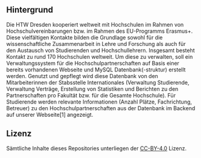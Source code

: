 ## Hintergrund
Die HTW Dresden kooperiert weltweit mit Hochschulen im Rahmen von Hochschulvereinbarungen
bzw. im Rahmen des EU-Programms Erasmus+. Diese vielfältigen Kontakte bilden die Grundlage
sowohl für die wissenschaftliche Zusammenarbeit in Lehre und Forschung als auch für den Austausch von Studierenden und Hochschullehrern. Insgesamt besteht Kontakt zu rund 170 Hochschulen weltweit. Um diese zu verwalten, soll ein Verwaltungssystem für die Hochschulpartnerschaften
auf Basis einer bereits vorhandenen Webseite und MySQL Datenbank(-struktur) erstellt werden.
Genutzt und gepflegt wird diese Datenbank von den Mitarbeiterinnen der Stabsstelle Internationales (Verwaltung Studierende, Verwaltung Verträge, Erstellung von Statistiken und Berichten zu den
Partnerschaften pro Fakultät bzw. für die Gesamte Hochschule).
Für Studierende werden relevante Informationen (Anzahl Plätze, Fachrichtung, Betreuer) zu den
Hochschulpartnerschaften aus der Datenbank im Backend auf unserer Webseite[1]
 angezeigt.
 
## Lizenz
Sämtliche Inhalte dieses Repositories unterliegen der [CC-BY-4.0](https://choosealicense.com/licenses/cc-by-4.0/) Lizenz.
